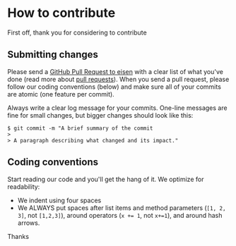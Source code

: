 # How to contribute

First off, thank you for considering to contribute

## Submitting changes

Please send a [GitHub Pull Request to eisen](https://github.com/kloudsoftware/eisen/pull/new/master) with a clear list of what you've done (read more about [pull requests](http://help.github.com/pull-requests/)). When you send a pull request, please follow our coding conventions (below) and make sure all of your commits are atomic (one feature per commit).

Always write a clear log message for your commits. One-line messages are fine for small changes, but bigger changes should look like this:

    $ git commit -m "A brief summary of the commit
    > 
    > A paragraph describing what changed and its impact."

## Coding conventions

Start reading our code and you'll get the hang of it. We optimize for readability:

  * We indent using four spaces
  * We ALWAYS put spaces after list items and method parameters (`[1, 2, 3]`, not `[1,2,3]`), around operators (`x += 1`, not `x+=1`), and around hash arrows.

Thanks
